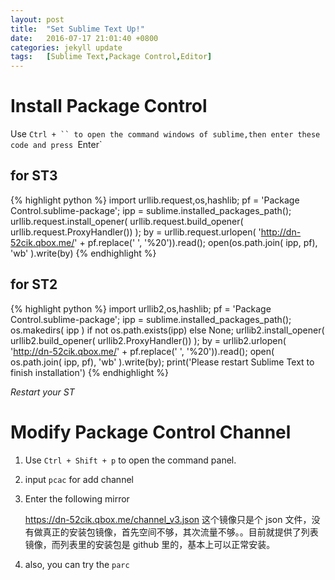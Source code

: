 ```yaml
---
layout: post
title:  "Set Sublime Text Up!"
date:   2016-07-17 21:01:40 +0800
categories: jekyll update
tags:   [Sublime Text,Package Control,Editor]
---
```


# Install Package Control
Use `Ctrl + `` to open the command windows of sublime,then enter these code and press `Enter`

## for ST3
{% highlight python %}
import urllib.request,os,hashlib; pf = 'Package Control.sublime-package'; ipp = sublime.installed_packages_path(); urllib.request.install_opener( urllib.request.build_opener( urllib.request.ProxyHandler()) ); by = urllib.request.urlopen( 'http://dn-52cik.qbox.me/' + pf.replace(' ', '%20')).read(); open(os.path.join( ipp, pf), 'wb' ).write(by)
{% endhighlight %}

## for ST2
{% highlight python %}
import urllib2,os,hashlib; pf = 'Package Control.sublime-package'; ipp = sublime.installed_packages_path(); os.makedirs( ipp ) if not os.path.exists(ipp) else None; urllib2.install_opener( urllib2.build_opener( urllib2.ProxyHandler()) ); by = urllib2.urlopen( 'http://dn-52cik.qbox.me/' + pf.replace(' ', '%20')).read(); open( os.path.join( ipp, pf), 'wb' ).write(by); print('Please restart Sublime Text to finish installation')
{% endhighlight %}

*Restart your ST*

# Modify Package Control Channel
1) Use `Ctrl + Shift + p` to open the command panel.

2) input `pcac` for add channel

3) Enter the following mirror

	https://dn-52cik.qbox.me/channel_v3.json
	这个镜像只是个 json 文件，没有做真正的安装包镜像，首先空间不够，其次流量不够。。目前就提供了列表镜像，而列表里的安装包是 github 里的，基本上可以正常安装。

4) also, you can try the `parc`
